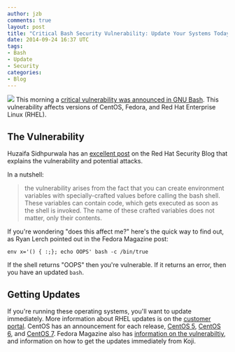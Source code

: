 ```yaml
---
author: jzb
comments: true
layout: post
title: "Critical Bash Security Vulnerability: Update Your Systems Today"
date: 2014-09-24 16:37 UTC
tags:
- Bash
- Update
- Security
categories:
- Blog
---
```

<img src="http://community.redhat.com/images/blog/cvebanner.gif"> This morning a [critical vulnerability was announced in GNU Bash](https://access.redhat.com/security/cve/CVE-2014-6271). This vulnerability affects versions of CentOS, Fedora, and Red Hat Enterprise Linux (RHEL). 

## The Vulnerability

Huzaifa Sidhpurwala has an [excellent post](https://securityblog.redhat.com/2014/09/24/bash-specially-crafted-environment-variables-code-injection-attack/) on the Red Hat Security Blog that explains the vulnerability and potential attacks. 

In a nutshell:

> the vulnerability arises from the fact that you can create environment variables with specially-crafted values before calling the bash shell. These variables can contain code, which gets executed as soon as the shell is invoked. The name of these crafted variables does not matter, only their contents.

If you're wondering "does this affect me?" here's the quick way to find out, as Ryan Lerch pointed out in the Fedora Magazine post:

```
env x='() { :;}; echo OOPS' bash -c /bin/true
```

If the shell returns "OOPS" then you're vulnerable. If it returns an error, then you have an updated `bash`. 

## Getting Updates

If you're running these operating systems, you'll want to update immediately. More information about RHEL updates is on the [customer portal](https://access.redhat.com/solutions/1207723). CentOS has an announcement for each release, [CentOS 5](
http://lists.centos.org/pipermail/centos-announce/2014-September/020582.html), [CentOS 6](http://lists.centos.org/pipermail/centos-announce/2014-September/020585.html), and [CentOS 7](http://lists.centos.org/pipermail/centos-announce/2014-September/020583.html). Fedora Magazine also has [information on the vulnerabiltiy](
http://fedoramagazine.org/flaw-discovered-in-the-bash-shell-update-your-fedora-systems/), and information on how to get the updates immediately from Koji. 

